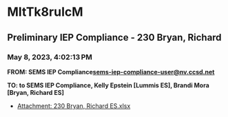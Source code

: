 # MItTk8ruIcM
## Preliminary IEP Compliance - 230 Bryan, Richard
### May 8, 2023, 4:02:13 PM
**FROM: SEMS IEP Compliance<sems-iep-compliance-user@nv.ccsd.net>**

**TO: to SEMS IEP Compliance, Kelly Epstein [Lummis ES], Brandi Mora [Bryan, Richard ES]**






* [Attachment: 230 Bryan, Richard ES.xlsx](MItTk8ruIcM-attachment-1.xlsx)
